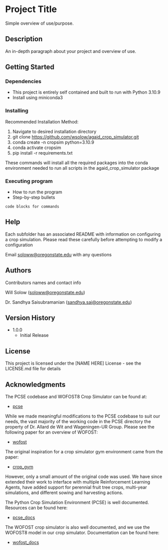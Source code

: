 # Project Title

Simple overview of use/purpose.

## Description

An in-depth paragraph about your project and overview of use.

## Getting Started

### Dependencies

* This project is entirely self contained and built to run with Python 3.10.9
* Install using miniconda3 

### Installing

Recommended Installation Method:

1. Navigate to desired installation directory
2. git clone https://github.com/wsolow/agaid_crop_simulator.git
3. conda create -n cropsim python=3.10.9
4. conda activate cropsim
5. pip install -r requirements.txt

These commands will install all the required packages into the conda environment
needed to run all scripts in the agaid_crop_simulator package

### Executing program

* How to run the program
* Step-by-step bullets
```
code blocks for commands
```

## Help

Each subfolder has an associated README with information on configuring a 
crop simulation. Please read these carefully before attempting to modify a 
configuration

Email soloww@oregonstate.edu with any questions

## Authors

Contributors names and contact info

Will Solow (soloww@oregonstate.edu)
 
Dr. Sandhya Saisubramanian (sandhya.sai@oregonstate.edu)

## Version History

* 1.0.0
    * Initial Release

## License

This project is licensed under the [NAME HERE] License - see the LICENSE.md file for details

## Acknowledgments

The PCSE codebase and WOFOST8 Crop Simulator can be found at:
* [pcse](https://github.com/ajwdewit/pcse)

While we made meaningful modifications to the PCSE codebase to suit our needs, 
the vast majority of the working code in the PCSE directory the property of
Dr. Allard de Wit and Wageningen-UR Group. Please see the following paper for an
overview of WOFOST:
* [wofost](https://www-sciencedirect-com.oregonstate.idm.oclc.org/science/article/pii/S0308521X17310107)

The original inspiration for a crop simulator gym environment came from the paper:
* [crop_gym](https://arxiv.org/pdf/2104.04326)

However, only a small amount of the original code was used. We have since extended
their work to interface with multiple Reinforcement Learning Agents, have added
support for perennial fruit tree crops, multi-year simulations, and different sowing
and harvesting actions. 

The Python Crop Simulation Environment (PCSE) is well documented. Resources can 
be found here:
* [pcse_docs](https://pcse.readthedocs.io/en/stable/)

The WOFOST crop simulator is also well documented, and we use the WOFOST8 model
in our crop simulator. Documentation can be found here:
* [wofost_docs](https://wofost.readthedocs.io/en/latest/)